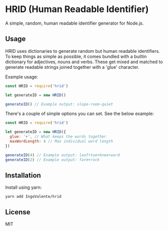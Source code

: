 # HRID (Human Readable Identifier)

A simple, random, human readable identifier generator for Node.js.

## Usage

HRID uses dictionaries to generate random but human readable identifiers. To keep things as simple as possible, it comes bundled with a builtin dictionary for adjectives, nouns and verbs. These get mixed and matched to generate readable strings joined together with a 'glue' character.

Example usage:
```javascript
const HRID = require('hrid')

let generateID = new HRID()

generateID() // Example output: slope-room-quiet
```

There's a couple of simple options you can set. See the below example:
```javascript
const HRID = require('hrid')

let generateID = new HRID({
  glue: '+', // What keeps the words together
  maxWordLength: 4 // Max individual word length
})

generateID(4) // Example output: leaf+toe+knee+word
generateID(2) // Example output: farm+rock
````

## Installation

Install using yarn:
```
yarn add IngoValente/hrid
```

## License

MIT
